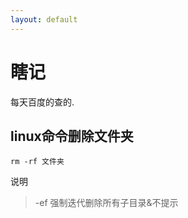 ```yaml
---
layout: default
---
```


# 瞎记

每天百度的查的.

## linux命令删除文件夹

```shell
rm -rf 文件夹
```

说明
> -ef 强制迭代删除所有子目录&不提示

